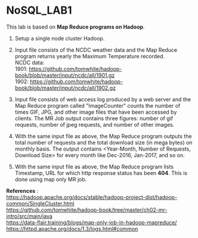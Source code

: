 # NoSQL_LAB1

This lab is based on **Map Reduce programs on Hadoop**.

1. Setup a single node cluster Hadoop.

2. Input file consists of the NCDC weather data and the Map Reduce program returns yearly the Maximum Temperature recorded. </br>
NCDC data: </br>
1901: https://github.com/tomwhite/hadoop-book/blob/master/input/ncdc/all/1901.gz </br>
1902: https://github.com/tomwhite/hadoop-book/blob/master/input/ncdc/all/1902.gz

3. Input file consists of web access log produced by a web server and the Map Reduce program called "ImageCounter" counts the number of times GIF, JPG, and other image files that have been accessed by clients. The MR Job output contains three figures: number of gif requests, number of jpeg requests, and number of other images.

4. With the same input file as above,  the Map Reduce program outputs the total number of requests and the total download size (in mega bytes) on monthly basis. The output contains <Year-Month, Number of Requests, Download Size> for every month like Dec-2016, Jan-2017, and so on.

5. With the same input file as above, the Map Reduce program lists Timestamp, URL for which http response status has been **404**. This is done using map only MR job.

**References** : </br>
https://hadoop.apache.org/docs/stable/hadoop-project-dist/hadoop-common/SingleCluster.html</br>
https://github.com/tomwhite/hadoop-book/tree/master/ch02-mr-intro/src/main/java </br>
https://data-flair.training/blogs/map-only-job-in-hadoop-mapreduce/ </br>
https://httpd.apache.org/docs/1.3/logs.html#common </br>

